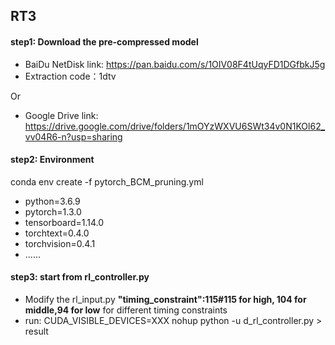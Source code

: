 ## RT3
#### step1: Download the pre-compressed model

 - BaiDu NetDisk link:  https://pan.baidu.com/s/1OIV08F4tUqyFD1DGfbkJ5g 
 - Extraction code：1dtv 

Or

 - Google Drive link: https://drive.google.com/drive/folders/1mOYzWXVU6SWt34v0N1KOl62_vv04R6-n?usp=sharing

#### step2: Environment
conda env create -f pytorch_BCM_pruning.yml
 - python=3.6.9
 - pytorch=1.3.0
 - tensorboard=1.14.0
 - torchtext=0.4.0
 - torchvision=0.4.1
 - ......

#### step3: start from rl_controller.py

 - Modify the rl_input.py   **"timing_constraint":115#115 for high, 104 for middle,94 for low** for different timing constraints
 - run: CUDA_VISIBLE_DEVICES=XXX nohup python -u d_rl_controller.py > result

 
